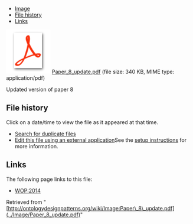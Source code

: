 * [Image](../Image/Paper_8_update.pdf#file)
* [File history](../Image/Paper_8_update.pdf#filehistory)
* [Links](../Image/Paper_8_update.pdf#filelinks)

[![](../skins/common/images/icons/fileicon-pdf.png)](../Image/Paper_8_update.pdf "Paper 8 update.pdf")
[Paper\_8\_update.pdf](../images/3/37/Paper_8_update.pdf "Paper 8 update.pdf")‎  (file size: 340 KB, MIME type: application/pdf)




Updated version of paper 8




## File history

Click on a date/time to view the file as it appeared at that time.



  
* [Search for duplicate files](http://ontologydesignpatterns.org/wiki/Special:FileDuplicateSearch/Paper_8_update.pdf "Special:FileDuplicateSearch/Paper 8 update.pdf")
* [Edit this file using an external application](http://ontologydesignpatterns.org/wiki/index.php?title=Image:Paper_8_update.pdf&action=edit&externaledit=true&mode=file "Image:Paper 8 update.pdf")See the [setup instructions](http://www.mediawiki.org/wiki/Manual:External_editors "http://www.mediawiki.org/wiki/Manual:External_editors") for more information.

## Links



The following page links to this file:


* [WOP:2014](../WOP/2014 "WOP:2014")


Retrieved from "[http://ontologydesignpatterns.org/wiki/Image:Paper\_8\_update.pdf](../Image/Paper_8_update.pdf)"